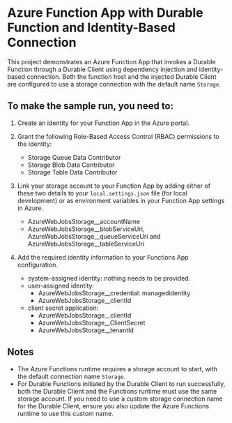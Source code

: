 # Azure Function App with Durable Function and Identity-Based Connection

This project demonstrates an Azure Function App that invokes a Durable Function through a Durable Client using dependency injection and identity-based connection. Both the function host and the injected Durable Client are configured to use a storage connection with the default name `Storage`.

## To make the sample run, you need to:

1. Create an identity for your Function App in the Azure portal.

2. Grant the following Role-Based Access Control (RBAC) permissions to the identity:
    - Storage Queue Data Contributor
    - Storage Blob Data Contributor
    - Storage Table Data Contributor

3. Link your storage account to your Function App by adding either of these two details to your `local.settings.json` file (for local development) or as environment variables in your Function App settings in Azure.
    - AzureWebJobsStorage__accountName
    - AzureWebJobsStorage__blobServiceUri, AzureWebJobsStorage__queueServiceUri and AzureWebJobsStorage__tableServiceUri

4. Add the required identity information to your Functions App configuration.
    - system-assigned identity: nothing needs to be provided.
    - user-assigned identity: 
      - AzureWebJobsStorage__credential: managedidentity
      - AzureWebJobsStorage__clientId
    - client secret application:
      - AzureWebJobsStorage__clientId
      - AzureWebJobsStorage__ClientSecret
      - AzureWebJobsStorage__tenantId


## Notes

- The Azure Functions runtime requires a storage account to start, with the default connection name `Storage`.
- For Durable Functions initiated by the Durable Client to run successfully, both the Durable Client and the Functions runtime must use the same storage account. If you need to use a custom storage connection name for the Durable Client, ensure you also update the Azure Functions runtime to use this custom name.

